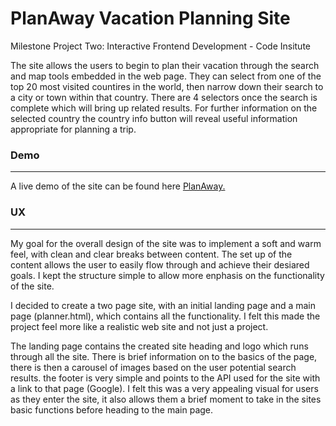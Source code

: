 # PlanAway Vacation Planning Site
Milestone Project Two: Interactive Frontend Development - Code Insitute

The site allows the users to begin to plan their vacation through the search and map tools embedded in the web page. They can select from one of the top 20 most visited countires in the world, then narrow down their search to a city or town within that country. There are 4 selectors once the search is complete which will bring up related results. For further information on the selected country the country info button will reveal useful information appropriate for planning a trip. 

### Demo 
---
A live demo of the site can be found here <a href="https://brad000.github.io/PlanAway-Project/" Target="_blank">PlanAway.</a>

### UX 
--- 
My goal for the overall design of the site was to implement a soft and warm feel, with clean and clear breaks between content. The set up of the content allows the user to easily flow through and achieve their desiared goals. I kept the structure simple to allow more enphasis on the functionality of the site. 

I decided to create a two page site, with an initial landing page and a main page (planner.html), which contains all the functionality. I felt this made the project feel more like a realistic web site and not just a project. 

The landing page contains the created site heading and logo which runs through all the site. There is brief information on to the basics of the page, there is then a carousel of images based on the user potential search results. the footer is very simple and points to the API used for the site with a link to that page (Google). I felt this was a very appealing visual for users as they enter the site, it also allows them a brief moment to take in the sites basic functions before heading to the main page. 




